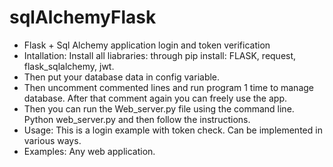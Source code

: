 # sqlAlchemyFlask
- Flask + Sql Alchemy application login and token verification
- Intallation: Install all liabraries: through pip install: FLASK, request, flask_sqlalchemy, jwt.
- Then put your database data in config variable.
- Then uncomment commented lines and run program 1 time to manage database. After that comment again you can freely use the app.
- Then you can run the Web_server.py file using the command line. Python web_server.py and then follow the instructions.
- Usage: This is a login example with token check. Can be implemented in various ways.
- Examples: Any web application.
